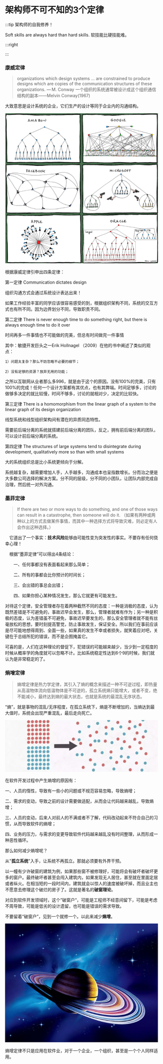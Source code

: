 # 架构师不可不知的3个定律

:::tip 架构师的自我修养！

Soft skills are always hard than hard skills. 软技能比硬技能难。

:::right


:::

### 康威定律

>organizations which design systems ... are constrained to produce designs which are copies of the communication structures of these organizations. — M. Conway
 一个组织的系统通常被设计成这个组织通信结构的副本——Melvin Conway(1967)

 大致意思是设计系统的企业，它们生产的设计等同于企业内的沟通结构。

![image-20211227225903534](./imgs/image-20211227225903534.png)


 根据康威定律引申出四条定律：

 第一定律 Communication dictates design

 组织沟通方式会通过系统设计表达出来！

如果工作经验丰富的同学应该很容易感受的到，根据组织架构不同，系统的交互方式也有所不同。因为边界划分不同，导致职责不同。


 第二定律 There is never enough time to do something right, but there is always enough time to do it over

 时间再多一件事情也不可能做的完美，但总有时间做完一件事情

  其中：敏捷开发巨头之一Erik Hollnagel （2009）在他的书中阐述了类似的观点：

    1）问题太复杂？那么不妨忽略不必要的细节；
    
    2）没有足够的资源？放弃无用的功能；

 之所以互联网从业者那么多996，就是由于这个的原因。没有100%的完美，只有100%的完成！任何一个设计方案都有其优点，也有其弊端。时间足够多，讨论的做够多决定的就比较慢，时间不够多，讨论的就相对少，决定的比较快。

第三定律 There is a homomorphism from the linear graph of a system to the linear graph of its design organization

 线型系统和线型组织架构间有潜在的异质同态特性。

需要前后端分离的系统就搭建前后端分离的团队，反之，拥有前后端分离的团队，可以设计前后端分离的系统。

 第四定律 The structures of large systems tend to disintegrate during development, qualitatively more so than with small systems

 大的系统组织总是比小系统更倾向于分解。

系统越复杂，越需要增加人手，人手越多，沟通成本也呈指数增长。分而治之便是大多数公司选择的解决方案。分不同的层级，分不同的小团队，让团队内部完成自治理，然后统一对外沟通。

### 墨菲定律

>If there are two or more ways to do something, and one of those ways can result in a catastrophe, then someone will do it.
>（如果有两种或两种以上的方式去做某件事情，而其中一种选择方式将导致灾难，则必定有人会作出这种选择。）

　它道出了一个事实：**技术风险**能够由可能性变为突发性的事实。不要存有任何侥幸心理！

　根据“墨菲定律”可以得出4条结论：

　　一、任何事都没有表面看起来那么简单；

　　二、所有的事都会比你预计的时间长；

　　三、会出错的事总会出错；

　　四、如果你担心某种情况发生，那么它就更有可能发生。

对待这个定律，安全管理者存在着两种截然不同的态度：一种是消极的态度，认为既然差错是不可避免的，事故迟早会发生，那么，管理者就难有作为；另一种是积极的态度，认为差错虽不可避免，事故迟早要发生的，那么安全管理者就不能有丝毫放松的思想，要时刻提高警觉，防止事故发生，保证安全。所以我们在事前应该是尽可能地想得周到、全面一些，如果真的发生不幸或者损失，就笑着应对吧，关键在于总结所犯的错误，而不是企图掩盖它。

可喜的是，人们在这种理论的督促下，犯错误的可能越来越少，当少到一定程度的时候从概率学的角度就可以忽略不计。比如系统稳定性达到6个9的时候，我们就认为是非常稳定的了。


### 熵增定律

>熵增定律是热力学定律，其引入了熵的概念来描述一种不可逆过程，即热量从高温物体流向低温物体是不可逆的，孤立系统熵只能增大，或者不变，绝不能减小，最终达到熵的最大状态，也就是系统的最混乱无序状态。

“熵”，就是事物的混乱/无序程度，在孤立系统下，熵是不断增加的，当熵达到最大值时，系统会出现严重混乱，最后走向死亡。

![image-20211227230429516](./imgs/image-20211227230429516.png)

在软件开发过程中产生熵增的原因有：

  一、人员的惰性，导致有一些小的问题或不规范容易忽略，导致熵增；

  二、需求的变动，导致之前的设计需要做适配，从而会让代码越来越乱，导致熵增；

  三、人员的变动，后来人对前人的不满或者不了解，代码改动起来不符合自己的习惯，从而导致软件的熵增；

  四、业务的压力，与需求的变更导致软件代码越来越乱没有时间整理，从而形成一种恶性循环。

那么如何减少熵增呢？

从"**孤立系统**"入手，让系统不再孤立。那就必须要有外界干预。


以一幢有少许破窗的建筑为例，如果那些窗不被修理好，可能将会有破坏者破坏更多的窗户。最终破坏者甚至会闯入建筑内，如果发现无人居住，甚至就在里面定居或者纵火。在相当短的一段时间内，建筑就会以惊人的速度被破坏掉，而且业主也不愿意去修理这个破烂的房子了。这就是著名的**破窗理论**。

对应到软件开发领域时，这个”破窗户“，可能是工程师不经意间留下，可能是考虑不周导致，可能是低劣的设计遗留，也可能是错误的需求导致。

不要留着“破窗户”，见到一个就修一个。以此来减少**熵增**。

![image-20211227233517373](./imgs/image-20211227233517373.png)

熵增定律不只是应用在软件业，对于一个企业，一个组织，甚至是一个个人同样适用。

 
